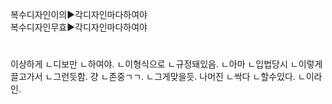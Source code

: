 <link rel="stylesheet" href="../../.res/darkmode.css">  



복수디자인이의▶<span class="r">각디자인마다하여야</span>  
복수디자인무효▶<span class="r">각디자인마다하여야</span>  


#
이상하게
ㄴ디보만
ㄴ하여야.
ㄴ이형식으로
ㄴ규정돼있음.
ㄴ아마
ㄴ입법당시
ㄴ이렇게끌고가서
ㄴ그런듯함.
걍
ㄴ존중ㄱㄱ.
ㄴ그게맞을듯.
나머진
ㄴ싹다
ㄴ할수있다.
ㄴ이라인.
